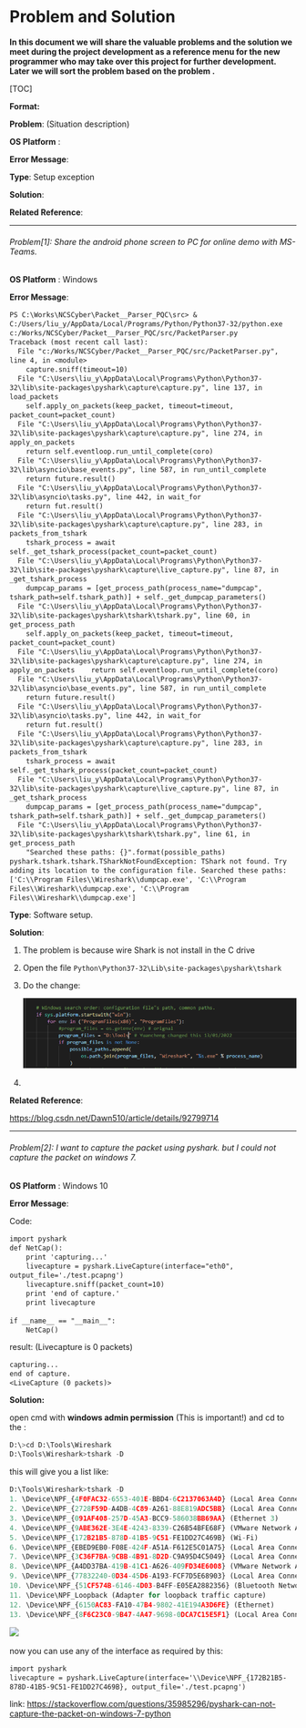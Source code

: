 # **Problem and Solution**

**In this document we will share the valuable problems and the solution we meet during the project development as a reference menu for the new programmer who may take over this project for further development. Later we will sort the problem based on the problem <type>.**

[TOC]

**Format:** 

**Problem**: (Situation description)

**OS Platform** :

**Error Message**:

**Type**: Setup exception

**Solution**:

**Related Reference**:

------

###### Problem[1]: Share the android phone screen to PC for online demo with MS-Teams. 

**OS Platform** : Windows 

**Error Message**: 

```
PS C:\Works\NCSCyber\Packet__Parser_PQC\src> & C:/Users/liu_y/AppData/Local/Programs/Python/Python37-32/python.exe c:/Works/NCSCyber/Packet__Parser_PQC/src/PacketParser.py
Traceback (most recent call last):
  File "c:/Works/NCSCyber/Packet__Parser_PQC/src/PacketParser.py", line 4, in <module>
    capture.sniff(timeout=10)
  File "C:\Users\liu_y\AppData\Local\Programs\Python\Python37-32\lib\site-packages\pyshark\capture\capture.py", line 137, in load_packets
    self.apply_on_packets(keep_packet, timeout=timeout, packet_count=packet_count)
  File "C:\Users\liu_y\AppData\Local\Programs\Python\Python37-32\lib\site-packages\pyshark\capture\capture.py", line 274, in apply_on_packets
    return self.eventloop.run_until_complete(coro)
  File "C:\Users\liu_y\AppData\Local\Programs\Python\Python37-32\lib\asyncio\base_events.py", line 587, in run_until_complete
    return future.result()
  File "C:\Users\liu_y\AppData\Local\Programs\Python\Python37-32\lib\asyncio\tasks.py", line 442, in wait_for
    return fut.result()
  File "C:\Users\liu_y\AppData\Local\Programs\Python\Python37-32\lib\site-packages\pyshark\capture\capture.py", line 283, in packets_from_tshark
    tshark_process = await self._get_tshark_process(packet_count=packet_count)
  File "C:\Users\liu_y\AppData\Local\Programs\Python\Python37-32\lib\site-packages\pyshark\capture\live_capture.py", line 87, in _get_tshark_process
    dumpcap_params = [get_process_path(process_name="dumpcap", tshark_path=self.tshark_path)] + self._get_dumpcap_parameters()
  File "C:\Users\liu_y\AppData\Local\Programs\Python\Python37-32\lib\site-packages\pyshark\tshark\tshark.py", line 60, in get_process_path
    self.apply_on_packets(keep_packet, timeout=timeout, packet_count=packet_count)
  File "C:\Users\liu_y\AppData\Local\Programs\Python\Python37-32\lib\site-packages\pyshark\capture\capture.py", line 274, in apply_on_packets    return self.eventloop.run_until_complete(coro)
  File "C:\Users\liu_y\AppData\Local\Programs\Python\Python37-32\lib\asyncio\base_events.py", line 587, in run_until_complete
    return future.result()
  File "C:\Users\liu_y\AppData\Local\Programs\Python\Python37-32\lib\asyncio\tasks.py", line 442, in wait_for
    return fut.result()
  File "C:\Users\liu_y\AppData\Local\Programs\Python\Python37-32\lib\site-packages\pyshark\capture\capture.py", line 283, in packets_from_tshark
    tshark_process = await self._get_tshark_process(packet_count=packet_count)
  File "C:\Users\liu_y\AppData\Local\Programs\Python\Python37-32\lib\site-packages\pyshark\capture\live_capture.py", line 87, in _get_tshark_process
    dumpcap_params = [get_process_path(process_name="dumpcap", tshark_path=self.tshark_path)] + self._get_dumpcap_parameters()
  File "C:\Users\liu_y\AppData\Local\Programs\Python\Python37-32\lib\site-packages\pyshark\tshark\tshark.py", line 61, in get_process_path
    "Searched these paths: {}".format(possible_paths)
pyshark.tshark.tshark.TSharkNotFoundException: TShark not found. Try adding its location to the configuration file. Searched these paths: ['C:\\Program Files\\Wireshark\\dumpcap.exe', 'C:\\Program Files\\Wireshark\\dumpcap.exe', 'C:\\Program Files\\Wireshark\\dumpcap.exe']
```



**Type**: Software setup.

**Solution**: 

1. The problem is because wire Shark is not install in the C drive 

2. Open the file `Python\Python37-32\Lib\site-packages\pyshark\tshark`

3. Do the change: 

   ![](img/tshark.png)

4. 

**Related Reference**:

https://blog.csdn.net/Dawn510/article/details/92799714



------

###### Problem[2]: I want to capture the packet using pyshark. but I could not capture the packet on windows 7.

**OS Platform** : Windows 10

**Error Message**:

Code: 

```
import pyshark
def NetCap():
    print 'capturing...'
    livecapture = pyshark.LiveCapture(interface="eth0", output_file='./test.pcapng')
    livecapture.sniff(packet_count=10)
    print 'end of capture.'
    print livecapture

if __name__ == "__main__":
    NetCap()
```

result: (Livecapture is 0 packets)

```
capturing...
end of capture.
<LiveCapture (0 packets)>
```

**Solution:**

open cmd with **windows admin permission** (This is important!) and cd to the :

```py
D:\>cd D:\Tools\Wireshark
D:\Tools\Wireshark>tshark -D
```

this will give you a list like:

```py
D:\Tools\Wireshark>tshark -D
1. \Device\NPF_{4F0FAC32-6553-401E-BBD4-6C2137063A4D} (Local Area Connection* 2)
2. \Device\NPF_{2728F59D-A4DB-4C89-A261-88E819ADC5BB} (Local Area Connection* 10)
3. \Device\NPF_{091AF408-257D-45A3-BCC9-586038BB69AA} (Ethernet 3)
4. \Device\NPF_{9ABE362E-3E4E-4243-8339-C26B54BFE68F} (VMware Network Adapter VMnet1)
5. \Device\NPF_{172B21B5-878D-41B5-9C51-FE1DD27C469B} (Wi-Fi)
6. \Device\NPF_{EBED9EB0-F08E-424F-A51A-F612E5C01A75} (Local Area Connection* 8)
7. \Device\NPF_{3C36F7BA-9CBB-4B91-8D2D-C9A95D4C5049} (Local Area Connection* 9)
8. \Device\NPF_{A4DD37BA-419B-41C1-A626-409FD34E6008} (VMware Network Adapter VMnet8)
9. \Device\NPF_{77832240-0D34-45D6-A193-FCF7D5E68903} (Local Area Connection* 1)
10. \Device\NPF_{51CF574B-6146-4D03-B4FF-E05EA2882356} (Bluetooth Network Connection)
11. \Device\NPF_Loopback (Adapter for loopback traffic capture)
12. \Device\NPF_{6150AC83-FA10-47B4-9802-41E194A3D6FE} (Ethernet)
13. \Device\NPF_{8F6C23C0-9B47-4A47-9698-0DCA7C15E5F1} (Local Area Connection)
```

![](img/2022-01-22_210457.png)

now you can use any of the interface as required by this:

```
import pyshark
livecapture = pyshark.LiveCapture(interface='\\Device\NPF_{172B21B5-878D-41B5-9C51-FE1DD27C469B}, output_file='./test.pcapng')
```

link: https://stackoverflow.com/questions/35985296/pyshark-can-not-capture-the-packet-on-windows-7-python
